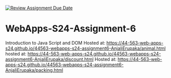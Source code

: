 [![Review Assignment Due Date](https://classroom.github.com/assets/deadline-readme-button-24ddc0f5d75046c5622901739e7c5dd533143b0c8e959d652212380cedb1ea36.svg)](https://classroom.github.com/a/1Z6dGCon)
# WebApps-S24-Assignment-6
Introduction to Java Script and DOM
Hosted at:  https://44-563-web-apps-s24.github.io/44563-webapps-s24-assignment6-AnjaliErupaka/animal.html
hosted at:  https://44-563-web-apps-s24.github.io/44563-webapps-s24-assignment6-AnjaliErupaka/discount.html
Hosted at:  https://44-563-web-apps-s24.github.io/44563-webapps-s24-assignment6-AnjaliErupaka/packing.html
